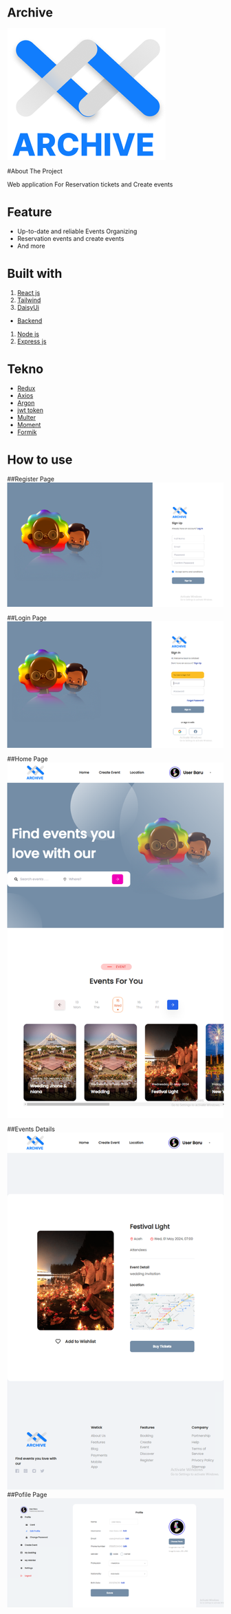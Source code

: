 
# Archive
![Logo Archive](src/Asset/NEWLOGO-Copy.png)

#About The Project

Web application For Reservation tickets and Create events

# Feature

- Up-to-date and reliable Events Organizing
- Reservation events and create events
- And more

# Built with

<!-- - [fontend]() -->
1. [React js ](https://reactjs.org/)
2. [Tailwind](https://tailwindcss.com/)
3. [DaisyUi](https://daisyui.com/)

- [Backend](https://calm-rose-octopus-sari.cyclic.app/)
1. [Node js](https://nodejs.org/en/)
2. [Express js](https://expressjs.com/en/starter/installing.html)

# Tekno
- [Redux](https://redux.js.org/)
- [Axios](https://axios-http.com/docs/intro)
- [Argon](https://www.npmjs.com/package/argon2)
- [jwt token](https://www.npmjs.com/package/jsonwebtoken)
- [Multer](https://www.npmjs.com/package/multer)
- [Moment](https://momentjs.com/)
- [Formik](https://formik.org/)


# How to use

##Register Page
![Register](src/Asset/new-ss/register.png)

##Login Page
![Login](src/Asset/new-ss/login.png)

##Home Page
![Home](src/Asset/new-ss/Home.png)

##Events Details
![Events Details](src/Asset/new-ss/Detail-Event.png)
##Pofile Page
![Profile](src/Asset/new-ss/profile.png)
